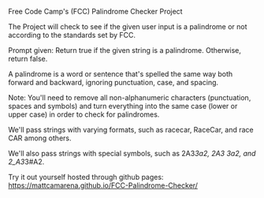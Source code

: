 Free Code Camp's (FCC) Palindrome Checker Project

The Project will check to see if the given user input is a palindrome or not according to the standards set by FCC.

Prompt given: 
Return true if the given string is a palindrome. Otherwise, return false.

A palindrome is a word or sentence that's spelled the same way both forward and backward, ignoring punctuation, case, and spacing.

Note: You'll need to remove all non-alphanumeric characters (punctuation, spaces and symbols) and turn everything into the same case (lower or upper case) in order to check for palindromes.

We'll pass strings with varying formats, such as racecar, RaceCar, and race CAR among others.

We'll also pass strings with special symbols, such as 2A3*3a2, 2A3 3a2, and 2_A3*3#A2.


Try it out yourself hosted through github pages: 
https://mattcamarena.github.io/FCC-Palindrome-Checker/
